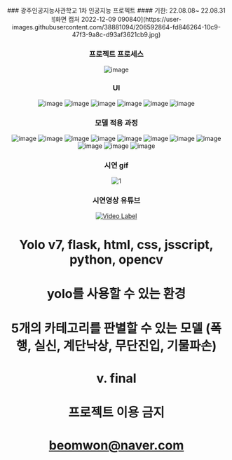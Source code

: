 <div align="center">
### 광주인공지능사관학교 1차 인공지능 프로젝트
#### 기한: 22.08.08~ 22.08.31
![화면 캡처 2022-12-09 090840](https://user-images.githubusercontent.com/38881094/206592864-fd846264-10c9-47f3-9a8c-d93af3621cb9.jpg)

### 프로젝트 프로세스
![image](https://user-images.githubusercontent.com/38881094/206593328-67cf3c82-61cf-4231-9766-409d2634f0e3.png)

### UI
![image](https://user-images.githubusercontent.com/38881094/206594014-8a9c2948-512b-4982-adcf-f4bae84b99df.png)
![image](https://user-images.githubusercontent.com/38881094/206594071-2783ac12-e3da-4612-b807-e6d95a211176.png)
![image](https://user-images.githubusercontent.com/38881094/206594133-ecad8158-55c6-4daa-ad39-bad42588e7c8.png)
![image](https://user-images.githubusercontent.com/38881094/206594151-72a5ec86-0fdd-4e06-915e-5dfeff26664e.png)
![image](https://user-images.githubusercontent.com/38881094/206594173-146e8827-1485-4c84-83d0-324b8ed824c1.png)
![image](https://user-images.githubusercontent.com/38881094/206594189-764ce1bc-53aa-44f3-84cd-be43b06e4f2d.png)

### 모델 적용 과정

![image](https://user-images.githubusercontent.com/38881094/206594274-62d5a343-88fc-42af-a771-89d3aa541dab.png)
![image](https://user-images.githubusercontent.com/38881094/206594315-9887b9d6-a674-4f08-a12b-63120f931991.png)
![image](https://user-images.githubusercontent.com/38881094/206594347-c2878b0b-08aa-4d9e-95ca-19cb9577a97c.png)
![image](https://user-images.githubusercontent.com/38881094/206594377-3e634718-108c-4c77-ad69-3b25157c7b1f.png)
![image](https://user-images.githubusercontent.com/38881094/206594658-b7c6023b-9f4d-480c-b1c3-c11ca065f16f.png)
![image](https://user-images.githubusercontent.com/38881094/206594715-6cb3f6b1-73d9-471c-9161-10f976a2d575.png)
![image](https://user-images.githubusercontent.com/38881094/206594738-05b7fed8-35f4-4561-84b8-6532ad471006.png)
![image](https://user-images.githubusercontent.com/38881094/206594788-7b1b33fe-b342-4052-bbb7-23dbf5cfcc32.png)
![image](https://user-images.githubusercontent.com/38881094/206594933-7854133a-560f-41d7-a4e0-95ace86e8dd7.png)
![image](https://user-images.githubusercontent.com/38881094/206594955-7890a3c5-5e22-4270-b40d-4ef291b6122c.png)
![image](https://user-images.githubusercontent.com/38881094/206594980-5f6b719d-cb47-4ce1-aeff-5fde6f1b931d.png)

### 시연 gif
![1](https://user-images.githubusercontent.com/38881094/206601179-5716677c-7c87-413f-a9fb-fda0fe0d5f68.gif)
### 시연영상 유튜브
[![Video Label](http://img.youtube.com/vi/CGDPX-WUmPM/0.jpg)](https://www.youtube.com/watch?v=CGDPX-WUmPM)
# Yolo v7, flask, html, css, jsscript, python, opencv
# yolo를 사용할 수 있는 환경
# 5개의 카테고리를 판별할 수 있는 모델 (폭행, 실신, 계단낙상, 무단진입, 기물파손)
# v. final
# 프로젝트 이용 금지
# beomwon@naver.com

</div>

